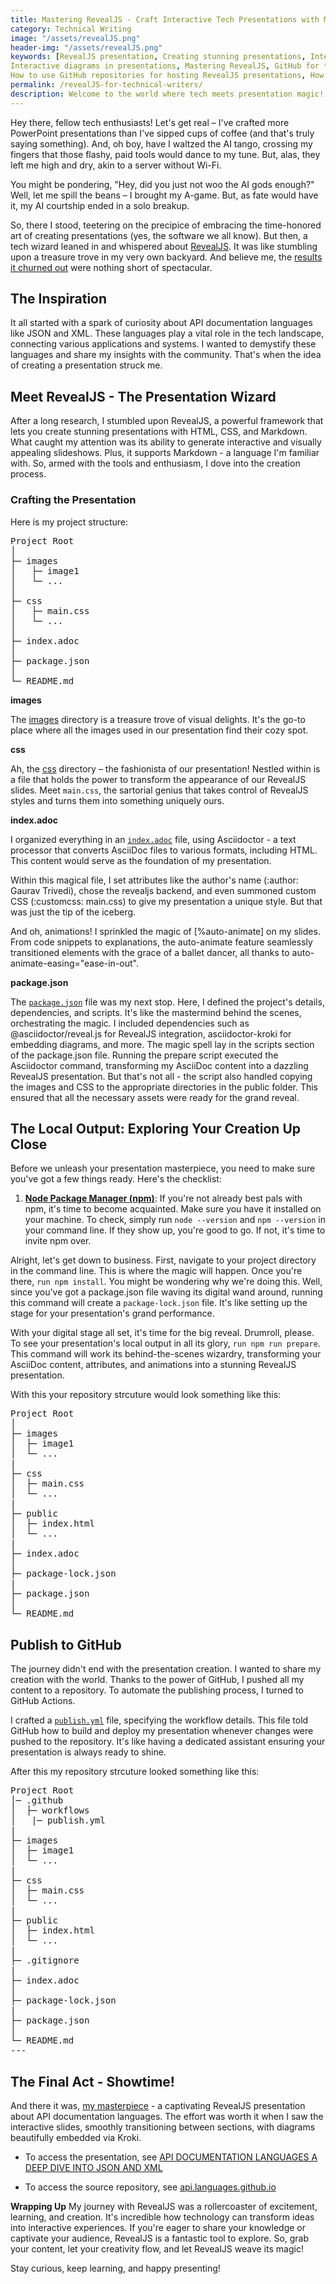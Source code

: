 ```yaml
---
title: Mastering RevealJS - Craft Interactive Tech Presentations with Markdown and Magic
category: Technical Writing
image: "/assets/revealJS.png"
header-img: "/assets/revealJS.png"
keywords: [RevealJS presentation, Creating stunning presentations, Interactive slideshows, API documentation languages, JSON and XML explanations, AsciiDoc, Asciidoctor, Markdown presentation framework, GitHub repository management, GitHub Actions for automation, Creating visual presentations, Using Markdown in presentations, AsciiDoc to HTML transformation, RevealJS features and benefits, API documentation best practices, Tech presentation tools, Effective content sharing
Interactive diagrams in presentations, Mastering RevealJS, GitHub for tech content, Asciidoctor for technical content, Elevating tech communication, How to create interactive presentations with RevealJS, How to craft a RevealJS presentation step by step, How to use RevealJS for visually appealing tech presentations, How to make engaging tech presentations with Markdown and RevealJS, How to demystify API documentation languages using RevealJS, How to transform AsciiDoc content into RevealJS presentations, How to leverage RevealJS for effective technical communication, How to style RevealJS slides using custom CSS, How to add auto-animate features to your RevealJS slides, How to structure your RevealJS presentation using Asciidoctor, How to create visual impact with images in RevealJS, How to embed diagrams in your RevealJS presentation using Kroki, How to use GitHub Actions to automate RevealJS presentation publishing, How to optimize your tech presentation workflow with RevealJS, How to prepare and run your RevealJS presentation locally, How to set up Node Package Manager (npm) for RevealJS presentations, How to publish and share your RevealJS presentation on GitHub, How to enhance your technical content using RevealJS animations, How to make your RevealJS presentation stand out with visuals, How to use Asciidoctor to generate HTML for RevealJS presentations, How to organize and structure your RevealJS project for success
How to use GitHub repositories for hosting RevealJS presentations, How to automate RevealJS presentation updates using GitHub Actions, How to create seamless transitions in your RevealJS presentation]
permalink: /revealJS-for-technical-writers/
description: Welcome to the world where tech meets presentation magic! If you've ever felt like you're locked in a PowerPoint whirlwind or danced the AI tango without success, you're in for a treat. Dive into the captivating journey of creating stunning presentations using RevealJS, a dynamic framework fueled by HTML, CSS, and Markdown. Explore the blog and  discover the art of crafting a RevealJS presentation, from transforming AsciiDoc content to optimizing workflows with GitHub Actions. Let's turn your tech talks into engaging experiences that leave a lasting impact.
---
```


Hey there, fellow tech enthusiasts! Let's get real – I've crafted more PowerPoint presentations than I've sipped cups of coffee (and that's truly saying something). And, oh boy, have I waltzed the AI tango, crossing my fingers that those flashy, paid tools would dance to my tune. But, alas, they left me high and dry, akin to a server without Wi-Fi.

You might be pondering, "Hey, did you just not woo the AI gods enough?" Well, let me spill the beans – I brought my A-game. But, as fate would have it, my AI courtship ended in a solo breakup.

So, there I stood, teetering on the precipice of embracing the time-honored art of creating presentations (yes, the software we all know). But then, a tech wizard leaned in and whispered about [RevealJS](https://revealjs.com/). It was like stumbling upon a treasure trove in my very own backyard. And believe me, the [results it churned out](https://beingtechnicalwriter.com/api.languages.github.io/) were nothing short of spectacular.

## The Inspiration

It all started with a spark of curiosity about API documentation languages like JSON and XML. These languages play a vital role in the tech landscape, connecting various applications and systems. I wanted to demystify these languages and share my insights with the community. That's when the idea of creating a presentation struck me.

## Meet RevealJS - The Presentation Wizard

After a long research, I stumbled upon RevealJS, a powerful framework that lets you create stunning presentations with HTML, CSS, and Markdown. What caught my attention was its ability to generate interactive and visually appealing slideshows. Plus, it supports Markdown - a language I'm familiar with. So, armed with the tools and enthusiasm, I dove into the creation process.

### Crafting the Presentation

Here is my project structure:

<pre>
Project Root
│
├─ images
│   ├─ image1
│   └─ ...
│
├─ css
│   ├─ main.css
│   └─ ...
│
├─ index.adoc
│
├─ package.json
│
└─ README.md
</pre>

**images**

The [images](https://github.com/gautriv/api.languages.github.io/tree/main/images) directory is a treasure trove of visual delights. It's the go-to place where all the images used in our presentation find their cozy spot.

**css**

Ah, the [css](https://github.com/gautriv/api.languages.github.io/tree/main/css) directory – the fashionista of our presentation! Nestled within is a file that holds the power to transform the appearance of our RevealJS slides. Meet `main.css`, the sartorial genius that takes control of RevealJS styles and turns them into something uniquely ours.

**index.adoc**

I organized everything in an [`index.adoc`](https://github.com/gautriv/api.languages.github.io/blob/main/index.adoc) file, using Asciidoctor - a text processor that converts AsciiDoc files to various formats, including HTML. This content would serve as the foundation of my presentation. 

Within this magical file, I set attributes like the author's name (:author: Gaurav Trivedi), chose the revealjs backend, and even summoned custom CSS (:customcss: main.css) to give my presentation a unique style. But that was just the tip of the iceberg.

And oh, animations! I sprinkled the magic of [%auto-animate] on my slides. From code snippets to explanations, the auto-animate feature seamlessly transitioned elements with the grace of a ballet dancer, all thanks to auto-animate-easing="ease-in-out".

**package.json**

The [`package.json`](https://github.com/gautriv/api.languages.github.io/blob/main/package.json) file was my next stop. Here, I defined the project's details, dependencies, and scripts. It's like the mastermind behind the scenes, orchestrating the magic. I included dependencies such as @asciidoctor/reveal.js for RevealJS integration, asciidoctor-kroki for embedding diagrams, and more.  The magic spell lay in the scripts section of the package.json file. Running the prepare script executed the Asciidoctor command, transforming my AsciiDoc content into a dazzling RevealJS presentation. But that's not all - the script also handled copying the images and CSS to the appropriate directories in the public folder. This ensured that all the necessary assets were ready for the grand reveal.

## The Local Output: Exploring Your Creation Up Close
Before we unleash your presentation masterpiece, you need to make sure you've got a few things ready. Here's the checklist:

1. **[Node Package Manager (npm)](https://nodejs.org/en)**: If you're not already best pals with npm, it's time to become acquainted. Make sure you have it installed on your machine. To check, simply run `node --version` and `npm --version` in your command line. If they show up, you're good to go. If not, it's time to invite npm over.

Alright, let's get down to business. First, navigate to your project directory in the command line. This is where the magic will happen. Once you're there, `run npm install`. You might be wondering why we're doing this. Well, since you've got a package.json file waving its digital wand around, running this command will create a `package-lock.json` file. It's like setting up the stage for your presentation's grand performance.

With your digital stage all set, it's time for the big reveal. Drumroll, please. To see your presentation's local output in all its glory, `run npm run prepare`. This command will work its behind-the-scenes wizardry, transforming your AsciiDoc content, attributes, and animations into a stunning RevealJS presentation.

With this your repository strcuture would look something like this:

<pre>
Project Root
│
├─ images
│  ├─ image1
│  └─ ...
|
├─ css
│  ├─ main.css
│  └─ ...
|
├─ public
│  ├─ index.html
│  └─ ...
|
├─ index.adoc
│
├─ package-lock.json
|
├─ package.json
│
└─ README.md
</pre>

## Publish to GitHub
The journey didn't end with the presentation creation. I wanted to share my creation with the world. Thanks to the power of GitHub, I pushed all my content to a repository. To automate the publishing process, I turned to GitHub Actions.

I crafted a [`publish.yml`](https://github.com/gautriv/api.languages.github.io/blob/main/.github/workflows/publish.yml) file, specifying the workflow details. This file told GitHub how to build and deploy my presentation whenever changes were pushed to the repository. It's like having a dedicated assistant ensuring your presentation is always ready to shine.

After this my repository strcuture looked something like this:

<pre>
Project Root
│─ .github
│  ├─ workflows
│   |─ publish.yml
|
├─ images
│  ├─ image1
│  └─ ...
|
├─ css
│  ├─ main.css
│  └─ ...
|
├─ public
│  ├─ index.html
│  └─ ...
|
├─ .gitignore
|
├─ index.adoc
│
├─ package-lock.json
|
├─ package.json
│
└─ README.md
---
</pre>

## The Final Act - Showtime!
And there it was, [my masterpiece](https://beingtechnicalwriter.com/api.languages.github.io/) - a captivating RevealJS presentation about API documentation languages. The effort was worth it when I saw the interactive slides, smoothly transitioning between sections, with diagrams beautifully embedded via Kroki.

* To access the presentation, see [API DOCUMENTATION LANGUAGES A DEEP DIVE INTO JSON AND XML](https://beingtechnicalwriter.com/api.languages.github.io/)

* To access the source repository, see [api.languages.github.io](https://github.com/gautriv/api.languages.github.io)

**Wrapping Up**
My journey with RevealJS was a rollercoaster of excitement, learning, and creation. It's incredible how technology can transform ideas into interactive experiences. If you're eager to share your knowledge or captivate your audience, RevealJS is a fantastic tool to explore. So, grab your content, let your creativity flow, and let RevealJS weave its magic!

Stay curious, keep learning, and happy presenting!
